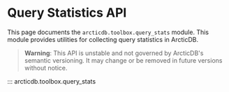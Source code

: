 Query Statistics API
==============

This page documents the ``arcticdb.toolbox.query_stats`` module. This module provides utilities for collecting query statistics in ArcticDB.

> **Warning**: This API is unstable and not governed by ArcticDB's semantic versioning. It may change or be removed in future versions without notice.


::: arcticdb.toolbox.query_stats

